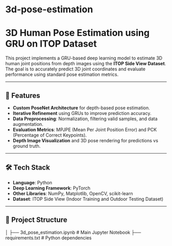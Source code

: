 # 3d-pose-estimation
# 3D Human Pose Estimation using GRU on ITOP Dataset

This project implements a GRU-based deep learning model to estimate 3D human joint positions from depth images using the **ITOP Side View Dataset**. The goal is to accurately predict 3D joint coordinates and evaluate performance using standard pose estimation metrics.

---

## 📌 Features
- **Custom PoseNet Architecture** for depth-based pose estimation.
- **Iterative Refinement** using GRUs to improve prediction accuracy.
- **Data Preprocessing**: Normalization, filtering valid samples, and data augmentation.
- **Evaluation Metrics**: MPJPE (Mean Per Joint Position Error) and PCK (Percentage of Correct Keypoints).
- **Depth Image Visualization** and 3D pose rendering for predictions vs ground truth.

---

## 🛠 Tech Stack
- **Language**: Python
- **Deep Learning Framework**: PyTorch
- **Other Libraries**: NumPy, Matplotlib, OpenCV, scikit-learn
- **Dataset**: ITOP Side View (Indoor Training and Outdoor Testing Dataset)

---

## 📂 Project Structure
│
├── 3d_pose_estimation.ipynb # Main Jupyter Notebook
├── requirements.txt # Python dependencies
